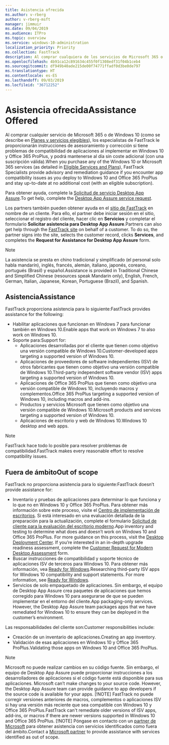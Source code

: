 ```yaml
---
title: Asistencia ofrecida
ms.author: v-rberg
author: v-rberg-msft
manager: jimmuir
ms.date: 09/04/2019
ms.audience: ITPro
ms.topic: overview
ms.service: windows-10-administration
localization_priority: Priority
ms.collection: FastTrack
description: Al comprar cualquiera de los servicios de Microsoft 365 o de Windows 10, los especialistas de FastTrack le proporcionarán ayuda con el asesoramiento y la corrección para implementar en Windows 10 y Office 365 ProPlus y mantenerse al día sin costo adicional (con una suscripción válida).
ms.openlocfilehash: 4b91ca12c891634c455f0f1308edf31f04b1ceb4
ms.sourcegitcommit: df949b40ade215de00f74771ffadf0d3be0de797
ms.translationtype: HT
ms.contentlocale: es-ES
ms.lasthandoff: 09/03/2019
ms.locfileid: "36712252"
---
```

# <a name="assistance-offered"></a><span data-ttu-id="9ec47-103">Asistencia ofrecida</span><span class="sxs-lookup"><span data-stu-id="9ec47-103">Assistance Offered</span></span>  

<span data-ttu-id="9ec47-104">Al comprar cualquier servicio de Microsoft 365 o de Windows 10 (como se describe en [Planes y servicios elegibles](M365-eligible-services-and-plans.md)), los especialistas de FastTrack le proporcionarán instrucciones de asesoramiento y corrección si tiene problemas de compatibilidad de aplicaciones al implementar en Windows 10 y Office 365 ProPlus, y podrá mantenerse al día sin coste adicional (con una suscripción válida).</span><span class="sxs-lookup"><span data-stu-id="9ec47-104">When you purchase any of the Windows 10 or Microsoft 365 services (as detailed in [Eligible Services and Plans](M365-eligible-services-and-plans.md)), FastTrack Specialists provide advisory and remediation guidance if you encounter app compatibility issues as you deploy to Windows 10 and Office 365 ProPlus and stay up-to-date at no additional cost (with an eligible subscription).</span></span>

<span data-ttu-id="9ec47-105">Para obtener ayuda, complete la [Solicitud de servicio Desktop App Assure](https://go.microsoft.com/fwlink/?linkid=2022721).</span><span class="sxs-lookup"><span data-stu-id="9ec47-105">To get help, complete the [Desktop App Assure service request](https://go.microsoft.com/fwlink/?linkid=2022721).</span></span>

<span data-ttu-id="9ec47-p101">Los partners también pueden obtener ayuda en el [sitio de FastTrack](https://go.microsoft.com/fwlink/?linkid=780698) en nombre de un cliente. Para ello, el partner debe iniciar sesión en el sitio, seleccionar el registro del cliente, hacer clic en **Servicios** y completar el formulario **Solicitar asistencia para Desktop App Assure**.</span><span class="sxs-lookup"><span data-stu-id="9ec47-p101">Partners can also get help through the [FastTrack site](https://go.microsoft.com/fwlink/?linkid=780698) on behalf of a customer. To do so, the partner signs into the site, selects the customer record, clicks **Services**, and completes the **Request for Assistance for Desktop App Assure** form.</span></span>

> [!NOTE]
> <span data-ttu-id="9ec47-108">La asistencia se presta en chino tradicional y simplificado (el personal solo habla mandarín), inglés, francés, alemán, italiano, japonés, coreano, portugués (Brasil) y español.</span><span class="sxs-lookup"><span data-stu-id="9ec47-108">Assistance is provided in Traditional Chinese and Simplified Chinese (resources speak Mandarin only), English, French, German, Italian, Japanese, Korean, Portuguese (Brazil), and Spanish.</span></span> 

## <a name="assistance"></a><span data-ttu-id="9ec47-109">Asistencia</span><span class="sxs-lookup"><span data-stu-id="9ec47-109">Assistance</span></span>

<span data-ttu-id="9ec47-110">FastTrack proporciona asistencia para lo siguiente:</span><span class="sxs-lookup"><span data-stu-id="9ec47-110">FastTrack provides assistance for the following:</span></span>
- <span data-ttu-id="9ec47-111">Habilitar aplicaciones que funcionan en Windows 7 para funcionar también en Windows 10.</span><span class="sxs-lookup"><span data-stu-id="9ec47-111">Enable apps that work on Windows 7 to also work on Windows 10.</span></span>
- <span data-ttu-id="9ec47-112">Soporte para:</span><span class="sxs-lookup"><span data-stu-id="9ec47-112">Support for:</span></span>
    - <span data-ttu-id="9ec47-113">Aplicaciones desarrolladas por el cliente que tienen como objetivo una versión compatible de Windows 10.</span><span class="sxs-lookup"><span data-stu-id="9ec47-113">Customer-developed apps targeting a supported version of Windows 10.</span></span>
    - <span data-ttu-id="9ec47-114">Aplicaciones de proveedores de software independientes (ISV) de otros fabricantes que tienen como objetivo una versión compatible de Windows 10.</span><span class="sxs-lookup"><span data-stu-id="9ec47-114">Third-party independent software vendor (ISV) apps targeting a supported version of Windows 10.</span></span>
    - <span data-ttu-id="9ec47-115">Aplicaciones de Office 365 ProPlus que tienen como objetivo una versión compatible de Windows 10, incluyendo macros y complementos.</span><span class="sxs-lookup"><span data-stu-id="9ec47-115">Office 365 ProPlus targeting a supported version of Windows 10, including macros and add-ins.</span></span>
    - <span data-ttu-id="9ec47-116">Productos y servicios Microsoft que tienen como objetivo una versión compatible de Windows 10.</span><span class="sxs-lookup"><span data-stu-id="9ec47-116">Microsoft products and services targeting a supported version of Windows 10.</span></span>
    - <span data-ttu-id="9ec47-117">Aplicaciones de escritorio y web de Windows 10.</span><span class="sxs-lookup"><span data-stu-id="9ec47-117">Windows 10 desktop and web apps.</span></span>
> [!NOTE]
> <span data-ttu-id="9ec47-118">FastTrack hace todo lo posible para resolver problemas de compatibilidad.</span><span class="sxs-lookup"><span data-stu-id="9ec47-118">FastTrack makes every reasonable effort to resolve compatibility issues.</span></span> 

## <a name="out-of-scope"></a><span data-ttu-id="9ec47-119">Fuera de ámbito</span><span class="sxs-lookup"><span data-stu-id="9ec47-119">Out of scope</span></span>

<span data-ttu-id="9ec47-120">FastTrack no proporciona asistencia para lo siguiente:</span><span class="sxs-lookup"><span data-stu-id="9ec47-120">FastTrack doesn’t provide assistance for:</span></span>
- <span data-ttu-id="9ec47-p102">Inventario y pruebas de aplicaciones para determinar lo que funciona y lo que no en Windows 10 y Office 365 ProPlus. Para obtener más información sobre este proceso, visite el [Centro de implementación de escritorios](https://go.microsoft.com/fwlink/?linkid=2080140). Si está interesado en una evaluación detallada de la preparación para la actualización, complete el formulario [Solicitud de cliente para la evaluación del escritorio moderno](https://go.microsoft.com/fwlink/?linkid=2053818).</span><span class="sxs-lookup"><span data-stu-id="9ec47-p102">App inventory and testing to determine what does and doesn’t work on Windows 10 and Office 365 ProPlus. For more guidance on this process, visit the [Desktop Deployment Center](https://go.microsoft.com/fwlink/?linkid=2080140). If you’re interested in an in-depth upgrade readiness assessment, complete the [Customer Request for Modern Desktop Assessment](https://go.microsoft.com/fwlink/?linkid=2053818) form.</span></span>
- <span data-ttu-id="9ec47-p103">Buscar instrucciones de compatibilidad y soporte técnico de aplicaciones ISV de terceros para Windows 10. Para obtener más información, vea [Ready for Windows](https://go.microsoft.com/fwlink/?linkid=2054580).</span><span class="sxs-lookup"><span data-stu-id="9ec47-p103">Researching third-party ISV apps for Windows 10 compatibility and support statements. For more information, see [Ready for Windows](https://go.microsoft.com/fwlink/?linkid=2054580).</span></span>
- <span data-ttu-id="9ec47-p104">Servicios de solo empaquetado de aplicaciones. Sin embargo, el equipo de Desktop App Assure crea paquetes de aplicaciones que hemos corregido para Windows 10 para asegurarse de que se pueden implementar en el entorno del cliente.</span><span class="sxs-lookup"><span data-stu-id="9ec47-p104">App packaging-only services. However, the Desktop App Assure team packages apps that we have remediated for Windows 10 to ensure they can be deployed in the customer’s environment.</span></span>

<span data-ttu-id="9ec47-128">Las responsabilidades del cliente son:</span><span class="sxs-lookup"><span data-stu-id="9ec47-128">Customer responsibilities include:</span></span>
- <span data-ttu-id="9ec47-129">Creación de un inventario de aplicaciones.</span><span class="sxs-lookup"><span data-stu-id="9ec47-129">Creating an app inventory.</span></span>
- <span data-ttu-id="9ec47-130">Validación de esas aplicaciones en Windows 10 y Office 365 ProPlus.</span><span class="sxs-lookup"><span data-stu-id="9ec47-130">Validating those apps on Windows 10 and Office 365 ProPlus.</span></span>
> [!NOTE]
> <span data-ttu-id="9ec47-p105">Microsoft no puede realizar cambios en su código fuente. Sin embargo, el equipo de Desktop App Assure puede proporcionar instrucciones a los desarrolladores de aplicaciones si el código fuente está disponible para sus aplicaciones. </span><span class="sxs-lookup"><span data-stu-id="9ec47-p105">Microsoft can’t make changes to your source code. However, the Desktop App Assure team can provide guidance to app developers if the source code is available for your apps. </span></span>[!NOTE]
> <span data-ttu-id="9ec47-p106">FastTrack no puede corregir versiones anteriores de macros, complementos o aplicaciones ISV si hay una versión más reciente que sea compatible con Windows 10 y Office 365 ProPlus.</span><span class="sxs-lookup"><span data-stu-id="9ec47-p106">FastTrack can't remediate older versions of ISV apps, add-ins, or macros if there are newer versions supported in Windows 10 and Office 365 ProPlus. </span></span>[!NOTE]
> <span data-ttu-id="9ec47-134">Póngase en contacto con un [partner de Microsoft](https://go.microsoft.com/fwlink/?linkid=2080150) para obtener asistencia con servicios identificados como fuera del ámbito.</span><span class="sxs-lookup"><span data-stu-id="9ec47-134">Contact a [Microsoft partner](https://go.microsoft.com/fwlink/?linkid=2080150) to provide assistance with services identified as out of scope.</span></span>

